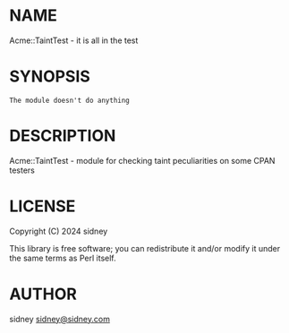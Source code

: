 # NAME

Acme::TaintTest - it is all in the test

# SYNOPSIS

    The module doesn't do anything

# DESCRIPTION

Acme::TaintTest   - module for checking taint peculiarities on some CPAN testers

# LICENSE

Copyright (C) 2024 sidney

This library is free software; you can redistribute it and/or modify
it under the same terms as Perl itself.

# AUTHOR

sidney <sidney@sidney.com>
